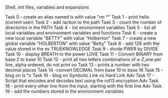Shell, init files, variables and expansions

Task 0 - create an alias named ls with value "rm *"
Task 1 - print hello (current user)
Task 2 - add /action to the path
Task 3 - count the number of directories in the PATH
Task 4 - list environment variables
Task 5 - list all local variables and environment variables and functions
Task 6 - create a new local variable "BETTY" with value "Holberton"
Task 7 - create a new global variable "HOLBERTON" with value "Betty"
Task 8 - add 128 with the value stored in the ev TRUEKNOWLEDGE
Task 9 - divide PWER by DIVIDE
Task 10 - display BREATH to the power LOVE
Task 11 - Convert BINARY from base 2 to base 10
Task 12 - print all two letters combinations of a-Z,one per line, alpha ordered, do not print oo
Task 13 - prints a number with two decimal places
Task 14 -convert DECIMAL from base 10 to base 16
Task 15 - blog on ls *c
Task 16 - blog on Symbolic Link vs Hard Link
Adv Task 17 - Script that encodes and decodes text using the rot13 encryption
Adv Task 18 - print every other line from the input, starting with the first line
Adv Task 19 - add the numbers stored in the environment variables 